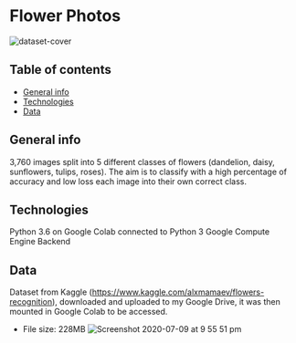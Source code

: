 # Flower Photos 
![dataset-cover](https://user-images.githubusercontent.com/48221355/87088697-24816c80-c22d-11ea-9be8-dabfa0bf0d8f.jpg)

## Table of contents 
* [General info](#general-info)
* [Technologies](#technologies)
* [Data](#data)

## General info 
3,760 images split into 5 different classes of flowers (dandelion, daisy, sunflowers, tulips, roses). The aim is to classify with a high percentage of accuracy and low loss each image into their own correct class. 

## Technologies 
Python 3.6 on Google Colab connected to Python 3 Google Compute Engine Backend

## Data
Dataset from Kaggle (https://www.kaggle.com/alxmamaev/flowers-recognition), downloaded and uploaded to my Google Drive, it was then mounted in Google Colab to be accessed. 
* File size: 228MB 
![Screenshot 2020-07-09 at 9 55 51 pm](https://user-images.githubusercontent.com/48221355/87089970-23513f00-c22f-11ea-88d5-44410dae6b30.png)
